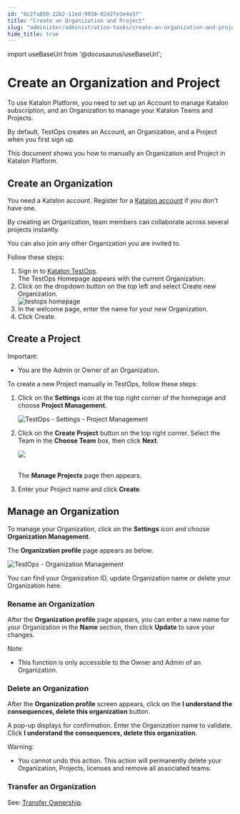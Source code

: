 ```yaml
---
id: "8c2fa850-22b2-11ed-9930-0242fe3e4a3f"
title: "Create an Organization and Project"
slug: "administer/administration-tasks/create-an-organization-and-project"
hide_title: true
---
```

import useBaseUrl from '@docusaurus/useBaseUrl';


# <a id="id" class="anchor_top_offset"/><a id="ariaid-title1" class="anchor_top_offset"/>Create an Organization and Project

<p xmlns="http://www.w3.org/1999/xhtml" className="p">To use <span className="ph">Katalon Platform</span>, you need to set up an Account to manage Katalon subscription, and an Organization to manage your Katalon Teams and Projects.</p> 
<p xmlns="http://www.w3.org/1999/xhtml" className="p"> By default, <span className="ph uicontrol">TestOps</span> creates an Account, an Organization, and a Project when you first sign up.</p> 
<p xmlns="http://www.w3.org/1999/xhtml" className="p">This document shows you how to manually an Organization and Project in <span className="ph">Katalon Platform</span>.</p> 

## <a id="task-6230" class="anchor_top_offset"/>Create an Organization

<div xmlns="http://www.w3.org/1999/xhtml" className="section prereq p"><p className="p">You need a Katalon account. Register for a  <a className="xref j-external-link" href="https://www.katalon.com/sign-up/" target="_blank">Katalon account</a> if you don't have one.</p></div>
<section xmlns="http://www.w3.org/1999/xhtml" className="section context">     <p className="p">By creating an Organization, team members can collaborate across several projects instantly.</p>   <p className="p">You can also join any other Organization you are invited to.</p>   <p className="p">Follow these steps:</p></section> 
<ol xmlns="http://www.w3.org/1999/xhtml" className="ol steps"><li className="li step stepexpand"><span className="ph cmd">Sign in to <a className="xref j-external-link" href="https://testops.katalon.io/login" target="_blank">Katalon TestOps</a>.</span><div className="itemgroup stepresult">The <span className="ph uicontrol">TestOps Homepage</span> appears with the current Organization.</div></li><li className="li step stepexpand"><span className="ph cmd">Click on the dropdown button on the top left and select <span className="ph uicontrol">Create new Organization</span>.</span><div className="itemgroup stepxmp"><img className="image" width={700} src={useBaseUrl("/b3da7930-33ff-11ed-9930-0242fe3e4a3f.png")} alt="testops homepage" /></div></li><li className="li step stepexpand"><span className="ph cmd">In the welcome page, enter the name for your new Organization.</span></li><li className="li step stepexpand"><span className="ph cmd">Click <span className="ph uicontrol">Create</span>.</span></li></ol> 

## <a id="id_3" class="anchor_top_offset"/>Create a Project

<div xmlns="http://www.w3.org/1999/xhtml" className="note important note_important"><span className="note__title">Important:</span> <ul className="ul"><li className="li"><p className="p">You are the Admin or Owner of an Organization.</p></li></ul></div>
<p xmlns="http://www.w3.org/1999/xhtml" className="p">To create a new Project manually in <span className="ph">TestOps</span>, follow these steps:</p> 
<ol xmlns="http://www.w3.org/1999/xhtml" className="ol"><li className="li">     <p className="p">Click on the <strong className="ph b">Settings</strong> icon at the top right       corner of the homepage and choose <strong className="ph b">Project         Management</strong>.</p>     <p className="p">       <img className="image" width={700} src={useBaseUrl("/e98bbab0-3893-11ed-9930-0242fe3e4a3f.png")} alt="TestOps - Settings - Project Management" /></p>   </li><li className="li">     <p className="p">Click on the <strong className="ph b">Create Project</strong> button on the top       right corner. Select the Team in the <strong className="ph b">Choose Team</strong>       box, then click <strong className="ph b">Next</strong>.</p>     <p className="p">       <img className="image" src={useBaseUrl("https://github.com/katalon-studio/docs-images/raw/master/katalon-analytics/docs/testops-revamp-june-create-org/kt-june-create-org-project.png")} /><br /><br />     </p>     <p className="p">The <strong className="ph b">Manage Projects</strong> page then appears.</p>   </li><li className="li">     <p className="p">Enter your Project name and click <strong className="ph b">Create</strong>.</p></li></ol> 

## <a id="id_4" class="anchor_top_offset"/>Manage an Organization

<p xmlns="http://www.w3.org/1999/xhtml" className="p">To manage your Organization, click on the   <strong className="ph b">Settings</strong> icon and choose <strong className="ph b">Organization     Management</strong>.</p> 
<p xmlns="http://www.w3.org/1999/xhtml" className="p">The <strong className="ph b">Organization profile</strong> page appears as   below.</p> 
<p xmlns="http://www.w3.org/1999/xhtml" className="p">   <img className="image" width={700} src={useBaseUrl("/92cbabd0-3894-11ed-9930-0242fe3e4a3f.png")} alt="TestOps - Organization Management" /></p> 
<p xmlns="http://www.w3.org/1999/xhtml" className="p">You can find your Organization ID, update Organization name or   delete your Organization here.</p> 

### <a id="id_5" class="anchor_top_offset"/>Rename an Organization

<p xmlns="http://www.w3.org/1999/xhtml" className="p">After the <strong className="ph b">Organization profile</strong> page appears, you can enter a new name for your Organization in the <strong className="ph b">Name</strong> section, then click <strong className="ph b">Update</strong> to save your changes.</p> 
<div xmlns="http://www.w3.org/1999/xhtml" className="note note note_note"><span className="note__title">Note:</span> 
  <ul className="ul"><li className="li">
      <p className="p">This function is only accessible to the Owner and Admin of an Organization.</p>
    </li></ul>
</div>

### <a id="id_6" class="anchor_top_offset"/>Delete an Organization

<p xmlns="http://www.w3.org/1999/xhtml" className="p">After the <strong className="ph b">Organization profile</strong> screen appears, click on the <strong className="ph b">I understand the consequences, delete this organization</strong> button.</p> 
<p xmlns="http://www.w3.org/1999/xhtml" className="p">A pop-up displays for confirmation. Enter the Organization name to validate. Click <strong className="ph b">I understand the consequences, delete this organization</strong>.</p> 
<div xmlns="http://www.w3.org/1999/xhtml" className="note warning note_warning"><span className="note__title">Warning:</span> 
  <ul className="ul"><li className="li">
      <p className="p">You cannot undo this action. This action will permanently delete your Organization, Projects, licenses and remove all associated teams.</p>
    </li></ul>
</div>
      

### <a id="id_7" class="anchor_top_offset"/>Transfer an Organization

      
        
<p xmlns="http://www.w3.org/1999/xhtml" className="p">See: <a className="xref" href="/docs/administer/administration-tasks/user-management/transfer-ownership">Transfer     Ownership</a>.</p> 
      
    
